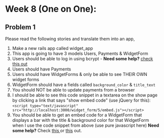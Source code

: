 # Week 8 (One on One):

## Problem 1

Please read the following stories and translate them into an app, 

1. Make a new rails app called widget_app
2. This app is going to have 3 models Users, Payments & WidgetForm
3. Users should be able to log in using bcrypt - __Need some help?__ [check this out](https://gist.github.com/thebucknerlife/10090014)
4. Users should have Payments
5. Users should have WidgetForms & only be able to see THEIR OWN widget forms
6. WidgetForm should have a fields called `background_color` & `title_text`
7. You should NOT be able to update payments from a browser
8. I should be able to see this code snippet in a textarea on the show page by clicking a link that says "show embed code" (use jQuery for this):
`<script type="text/javascript" src="http://localhost:3000/widget_form/5/embed.js"></script>`
9. You should be able to get an embed code for a WidgetForm that displays a bar with the title & background color for that WidgetForm when I use the code snippet from above (use pure javascript here) __Need some help?__ Check [this ](http://stackoverflow.com/questions/16693185/how-to-add-custom-routes-to-resource-route) or [this](http://guides.rubyonrails.org/routing.html#generating-paths-and-urls-from-code) out.
